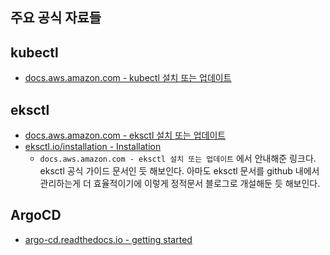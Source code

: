 ## 주요 공식 자료들



## kubectl

- [docs.aws.amazon.com - kubectl 설치 또는 업데이트](https://docs.aws.amazon.com/ko_kr/eks/latest/userguide/install-kubectl.html)



## eksctl

- [docs.aws.amazon.com - eksctl 설치 또는 업데이트](https://docs.aws.amazon.com/ko_kr/eks/latest/userguide/eksctl.html)
- [eksctl.io/installation - Installation](https://eksctl.io/installation/)
  - `docs.aws.amazon.com - eksctl 설치 또는 업데이트` 에서 안내해준 링크다. eksctl 공식 가이드 문서인 듯 해보인다. 아마도 eksctl 문서를 github 내에서 관리하는게 더 효율적이기에 이렇게 정적문서 블로그로 개설해둔 듯 해보인다.



## ArgoCD

- [argo-cd.readthedocs.io - getting started](https://argo-cd.readthedocs.io/en/stable/getting_started/)





